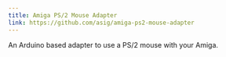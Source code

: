 ```yaml
---
title: Amiga PS/2 Mouse Adapter
link: https://github.com/asig/amiga-ps2-mouse-adapter
---
```


An Arduino based adapter to use a PS/2 mouse with your Amiga.

